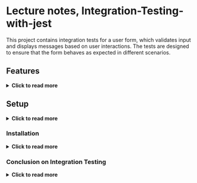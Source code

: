 # Lecture notes, Integration-Testing-with-jest

This project contains integration tests for a user form, which validates input and displays messages based on user interactions. The tests are designed to ensure that the form behaves as expected in different scenarios.

## Features
<details>
  <summary><strong>Click to read more</strong></summary>

- **Form Submission Validation**: Checks if the form displays error messages for empty fields and invalid age input.
- **Success Message Display**: Confirms that a welcome message is shown for valid inputs.

</details>

## Setup
<details>
  <summary><strong>Click to read more</strong></summary>
To run the tests, make sure you have the following installed:

- Node.js
- Jest (or your preferred testing framework)
</details>

### Installation
<details>
  <summary><strong>Click to read more</strong></summary>

1. Clone the repository:
   ```bash
   git clone <repository-url>
   cd <repository-directory>
</details>

### Conclusion on Integration Testing
<details>
  <summary><strong>Click to read more</strong></summary>
  
Integration testing is a critical part of the software development process, as it ensures that different components of the application work together as expected. By testing the interactions between various modules, developers can uncover and resolve issues that may not be visible during unit testing. In this project, we have implemented integration tests to validate that user input is handled correctly by the form functions. Through these tests, we have confirmed that both success and error messages are displayed accurately under different conditions, contributing to a more robust and user-friendly application. Integration testing enhances code quality and provides a safer development process.
</details>